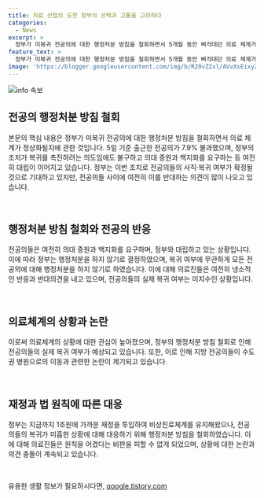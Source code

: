 ```yaml
---
title: 의료 산업의 도전 정부의 선택과 고통을 고려하다
categories:
  - News
excerpt: >
  정부가 미복귀 전공의에 대한 행정처분 방침을 철회하면서 5개월 동안 삐걱대던 의료 체계가 정상화될지 관심이 쏠린다. 이번 조치는 전공의 복귀를 촉진하기 위한 것이지만, 의대 증원과 필수의료패키지의 전면 백지화를 요구하는 전공의들과의 대립으로 실제 복귀 상황은 불투명하다. 정부는 이번 조치로 전공의들의 사직·복귀 여부가 확정될 것으로 기대하고 있지만, 의료계 내에서는 여전히 상당한 반발이 나오고 있다. 지방 전공의들이 수도권 병원에 몰리는 우려도 있으며, 정부의 조치에 대한 냉소적인 반응이 공론화되고 있다.
feature_text: >
  정부가 미복귀 전공의에 대한 행정처분 방침을 철회하면서 5개월 동안 삐걱대던 의료 체계가 정상화될지 관심이 쏠린다. 이번 조치는 전공의 복귀를 촉진하기 위한 것이지만, 의대 증원과 필수의료패키지의 전면 백지화를 요구하는 전공의들과의 대립으로 실제 복귀 상황은 불투명하다. 정부는 이번 조치로 전공의들의 사직·복귀 여부가 확정될 것으로 기대하고 있지만, 의료계 내에서는 여전히 상당한 반발이 나오고 있다. 지방 전공의들이 수도권 병원에 몰리는 우려도 있으며, 정부의 조치에 대한 냉소적인 반응이 공론화되고 있다.
image: 'https://blogger.googleusercontent.com/img/b/R29vZ2xl/AVvXsEixyZcFfHzMRdzZMjFBmAUKJYCLCGyLL1o632UiGVXcaFdKo_bkvkuCioo0uUKlGfBVcT3P84aROyZIXSBEx3Aw5nCQ3pTgDom1WDC4m8eifvWiAmWEEVb4x6G_l8C0QH225ldMjyaFvpxGEBGNO37VmDTDMHGhJPq73UglMfDca1-0aw/s1600/blogspot.png'
---
```


<p><img src="https://blogger.googleusercontent.com/img/b/R29vZ2xl/AVvXsEixyZcFfHzMRdzZMjFBmAUKJYCLCGyLL1o632UiGVXcaFdKo_bkvkuCioo0uUKlGfBVcT3P84aROyZIXSBEx3Aw5nCQ3pTgDom1WDC4m8eifvWiAmWEEVb4x6G_l8C0QH225ldMjyaFvpxGEBGNO37VmDTDMHGhJPq73UglMfDca1-0aw/s1600/blogspot.png" alt="info 속보" /></p>

<h2 data-ke-size="size26">전공의 행정처분 방침 철회</h2>

<p>본문의 핵심 내용은 정부가 미복귀 전공의에 대한 행정처분 방침을 철회하면서 의료 체계가 정상화될지에 관한 것입니다. 
5일 기준 출근한 전공의가 7.9% 불과했으며, 정부의 조치가 복귀를 촉진하려는 의도임에도 불구하고 의대 증원과 백지화를 요구하는 등 여전히 대립이 이어지고 있습니다. 
정부는 이번 조치로 전공의들의 사직·복귀 여부가 확정될 것으로 기대하고 있지만, 전공의들 사이에 여전히 이를 반대하는 의견이 많이 나오고 있습니다.</p>

<p data-ke-size="size16">&nbsp;</p>

<h2 data-ke-size="size24">행정처분 방침 철회와 전공의 반응</h2>

<p>전공의들은 여전히 의대 증원과 백지화를 요구하며, 정부와 대립하고 있는 상황입니다. 
이에 따라 정부는 행정처분을 하지 않기로 결정하였으며, 복귀 여부에 무관하게 모든 전공의에 대해 행정처분을 하지 않기로 하였습니다. 
이에 대해 의료진들은 여전히 냉소적인 반응과 반대의견을 내고 있으며, 전공의들의 실제 복귀 여부는 미지수인 상황입니다.</p>

<p data-ke-size="size16">&nbsp;</p>

<h2 data-ke-size="size24">의료체계의 상황과 논란</h2>

<p>이로써 의료체계의 상황에 대한 관심이 높아졌으며, 정부의 행정처분 방침 철회로 인해 전공의들의 실제 복귀 여부가 예상되고 있습니다. 
또한, 이로 인해 지방 전공의들이 수도권 병원으로의 이동과 관련한 논란이 제기되고 있습니다.</p>

<p data-ke-size="size16">&nbsp;</p>

<h2 data-ke-size="size24">재정과 법 원칙에 따른 대응</h2>

<p>정부는 지금까지 1조원에 가까운 재정을 투입하여 비상진료체계를 유지해왔으나, 전공의들의 복귀가 미흡한 상황에 대해 대응하기 위해 행정처분 방침을 철회하였습니다. 
이에 대해 의료진들은 원칙을 어겼다는 비판을 피할 수 없게 되었으며, 상황에 대한 논란과 의견 충돌이 계속되고 있습니다.</p>

<p data-ke-size="size16">&nbsp;</p>
유용한 생활 정보가 필요하시다면, <a href="https://qoogle.tistory.com" rel="dofollow">qoogle.tistory.com</a>


